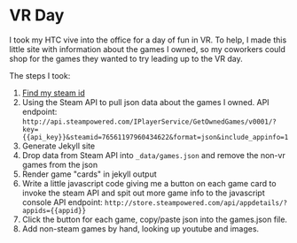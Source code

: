 # VR Day 
I took my HTC vive into the office for a day of fun in VR. To help, I made this little site with information about the games I owned, so my coworkers could shop for the games they wanted to try leading up to the VR day.

The steps I took:
1. [Find my steam id](http://steamidfinder.com)
1. Using the Steam API to pull json data about the games I owned.
    API endpoint: `http://api.steampowered.com/IPlayerService/GetOwnedGames/v0001/?key={{api_key}}&steamid=76561197960434622&format=json&include_appinfo=1`
1. Generate Jekyll site
1. Drop data from Steam API into `_data/games.json` and remove the non-vr games from the json
1. Render game "cards" in jekyll output
1. Write a little javascript code giving me a button on each game card to invoke the steam API and spit out more game info to the javascript console
  API endpoint: `http://store.steampowered.com/api/appdetails/?appids={{appid}}`
1. Click the button for each game, copy/paste json into the games.json file.
1. Add non-steam games by hand, looking up youtube and images.
